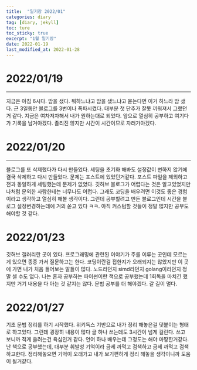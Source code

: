 ```yaml
---
title:  "일기장 2022/01"
categories: diary
tag: [diary, jekyll]
toc: ture
toc_sticky: true
excerpt: "1월 일기장"
date: 2022-01-19
last_modified_at: 2022-01-28
---
```


# 2022/01/19
---
 지금은 아침 6시다. 밤을 샜다. 뭐하느냐고 밤을 샜느냐고 묻는다면 이거 하느라 밤 샜다. 근 3일동안 블로그를 3번이나 폭파시켰다. 대부분 첫 단추가 잘못 끼워져서 그랬던거 같다. 지금은 여차저차해서 내가 원하는대로 되었다. 앞으로 열심히 공부하고 여기다가 기록을 남겨야겠다. 졸리진 않지만 시간이 시간이므로 자러가야겠다.

# 2022/01/20
---
 블로그를 또 삭제했다가 다시 만들었다. 세팅을 초기화 해봐도 설정값이 변하지 않기에 결국 삭제하고 다시 만들었다. 문제는 포스트에 있었던거같다. 포스트 파일을 제외하고 전과 동일하게 세팅했는데 문제가 없었다. 깃허브 블로그가 어렵다는 것은 알고있었지만 나처럼 문외한 사람한테는 너무나도 어렵다. 그래도 코딩을 배우려면 이것도 좋은 경험이라고 생각하고 열심히 해볼 생각이다. 그런데 공부할려고 만든 블로그인데 시간을 블로그 설정변경하는데에 거의 쏟고 있다 ㅋㅋ.
 아직 커스텀할 것들이 정말 많지만 공부도 해야할 것 같다.


# 2022/01/23
깃허브 갤러리란 곳이 있다. 프로그래밍에 관련된 이야기가 주를 이루는 곳인데 모르는게 있으면 종종 가서 질문하고는 한다. 코딩이란걸 접한지가 오래되지는 않았지만 이 곳에 가면 내가 처음 들어보는 말들이 많다. 노드라던지 simd라던지 golang이라던지 정말 셀 수도 없다. 나는 혼자 공부하는 파이썬이란 책으로 공부했는데 1회독을 마치긴 했지만 거기 내용을 다 아는 것 같지는 않다. 문법 공부를 더 해야겠다. 갈 길이 멀다.

# 2022/01/27
기초 문법 정리를 하기 시작했다. 위키독스 기반으로 내가 정리 해놓은걸 덧붙이는 형태로 하고있다. 그런데 굉장히 내용이 많다 글 하나 쓰는데도 3시간이 넘게 걸린다. 쓰고 보니까 적게 쓸려는건 욕심인거 같다. 언어 하나 배우는데 그정도는 해야 마땅한거같다. 난 책으로 공부했는데, 대부분 휘발성 기억이라 금세 까먹고 검색하고 금세 까먹고 검색하고한다. 정리해놓으면 기억이 오래가고 내가 보기편하게 정리 해놓을 생각이니까 도움이 될거같다.